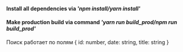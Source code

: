 #### Install all dependencies via _'npm install/yarn install'_
#### Make production build via command _'yarn run build_prod/npm run build_prod'_

Поиск работает по полям { id: number, date: string, title: string }